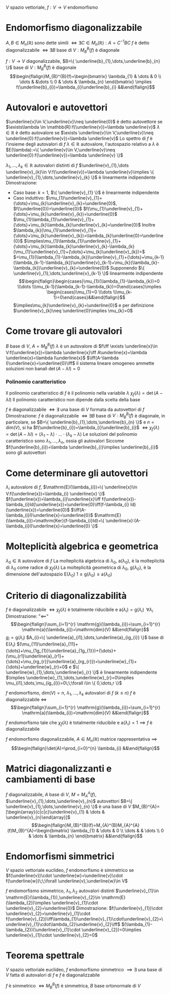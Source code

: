 $V$ spazio vettoriale, $f:V\to V$ endomorfismo
# Endomorfismo diagonalizzabile
$A,B\in M_{n}(\mathbb{R})$ sono dette simili $\iff \exists C\in M_{n}(\mathbb{R}):A=C^{-1}BC$
$f$ è detto diagonalizzabile $\iff \exists B$ base di $V:M_{B}^{B}(f)$ è diagonale

$f:V\to V$ diagonalizzabile, $B=\{ \underline{b}_{1},\dots,\underline{b}_{n} \}$ base di $V:M_{B}^{B}(f)$ è diagonale
$$\begin{flalign}M_{B}^{B}(f)=\begin{bmatrix}
\lambda_{1} & \dots & 0 \\
\dots & &\dots \\
0 & \dots & \lambda_{n}
\end{bmatrix} \implies f(\underline{b}_{i})=\lambda_{i}\underline{b}_{i} &&\end{flalign}$$
# Autovalori e autovettori
$\underline{v}\in V,\underline{v}\neq \underline{0}$ è detto autovettore se $\exists\lambda \in \mathbb{R}:f(\underline{v})=\lambda \underline{v}$
$\lambda \in \mathbb{R}$ è detto autovalore se $\exists \underline{v}\in V,\underline{v}\neq \underline{0}:f(\underline{v})=\lambda \underline{v}$
Lo spettro di $f$ è l'insieme degli autovalori di $f$
$\lambda \in \mathbb{R}$ autovalore, l'autospazio relativo a $\lambda$ è $E(\lambda):=\{ \underline{v}\in V,\underline{v}\neq \underline{0}:f(\underline{v})=\lambda \underline{v} \}$

$\lambda_{1},\dots,\lambda_{k}\in \mathbb{R}$ autovalori distinti di $f$
$\underline{v}_{1},\dots \underline{v}_{k}\in V:f(\underline{v})=\lambda \underline{v}\implies \{ \underline{v}_{1},\dots,\underline{v}_{k} \}$ è linearmente indipendente
Dimostrazione:
- Caso base: $k=1$, $\{ \underline{v}_{1} \}$ è linearmente indipendente
- Caso induttivo:
  $\mu_{1}\underline{v}_{1}+{\dots}+\mu_{k}\underline{v}_{k}=\underline{0}$, $f(\underline{0})=\underline{0}$
  $f(\mu_{1}\underline{v}_{1}+{\dots}+\mu_{k}\underline{v}_{k})=\underline{0}$
  $\mu_{1}\lambda_{1}\underline{v}_{1}+{\dots}+\mu_{k}\lambda_{k}\underline{v}_{k}=\underline{0}$
  Inoltre $\lambda_{k}(\mu_{1}\underline{v}_{1}+{\dots}+\mu_{k}\underline{v}_{k})=\lambda_{k}\underline{0}=\underline{0}$
  $\implies\mu_{1}\lambda_{1}\underline{v}_{1}+{\dots}+\mu_{k}\lambda_{k}\underline{v}_{k}-\lambda_{k}(\mu_{1}\underline{v}_{1}+{\dots}+\mu_{k}\underline{v}_{k})=$
  $=\mu_{1}(\lambda_{1}-\lambda_{k})\underline{v}_{1}+{\dots}+\mu_{k-1}(\lambda_{k-1}-\lambda_{k})\underline{v}_{k-1}+\mu_{k}(\lambda_{k}-\lambda_{k})\underline{v}_{k}=\underline{0}$
  Supponendo $\{ \underline{v}_{1},\dots,\underline{v}_{k-1} \}$ linearmente indipendente
  $$\begin{flalign}\begin{cases}\mu_{1}(\lambda_{1}-\lambda_{k})=0 \\\dots \\\mu_{k-1}(\lambda_{k-1}-\lambda_{k})=0\end{cases}\implies \begin{cases}\mu_{1}=0 \\\dots \\\mu_{k-1}=0\end{cases}&&\end{flalign}$$
  $\implies\mu_{k}\underline{v}_{k}=\underline{0}$ e per definizione $\underline{v}_{k}\neq \underline{0}\implies \mu_{k}=0$

# Come trovare gli autovalori
$B$ base di $V$, $A=M_{B}^{B}(f)$
$\lambda$ è un autovalore di $f\iff \exists \underline{x}\in V:f(\underline{x})=\lambda \underline{x}\iff A\underline{x}=\lambda \underline{x}=\lambda I\underline{x}$
$\iff(A-\lambda I)\underline{x}=\underline{0}\iff$ il sistema lineare omogeneo ammette soluzioni non banali $\mathrm{\det}(A-\lambda I)=0$
<div class="page-break" style="page-break-before: always;"></div>

### Polinomio caratteristico
Il polinomio caratteristico di $f$ è il polinomio nella variabile $\lambda$
$\chi_{f}(\lambda)=\det(A-\lambda I)$ 
Il polinomio caratteristico non dipende dalla scelta della base

$f$ è diagonalizzabile $\iff \exists$ una base di $V$ formata da autovettori di $f$
Dimostrazione: $f$ è diagonalizzabile $\iff \exists B$ base di $V:M_{B}^{B}(f)$ è diagonale, in particolare, se $B=\{ \underline{b}_{1},\dots,\underline{b}_{n} \}$ e $n=\mathrm{dim}(V)$, si ha $f(\underline{b}_{i})=\lambda_{i}\underline{b}_{i}$
$\iff \chi_{f}(\lambda)=\det(A-\lambda I)=(\lambda_{1}-\lambda)\cdot{\dots}\cdot(\lambda_{k}-\lambda)$
Le soluzioni del polinomio caratteristico sono $\lambda_{1},\dots,\lambda_{n}$, ossia gli autovalori
Siccome $f(\underline{b}_{i})=\lambda \underline{b}_{i}\implies \underline{b}_{i}$ sono gli autovettori

# Come determinare gli autovettori
$\lambda_{i}$ autovalore di $f$, $\mathrm{E}(\lambda_{i})=\{ \underline{x}\in V:f(\underline{x})=\lambda_{i} \underline{x} \}$
$f(\underline{x})=\lambda_{i}\underline{x}\iff f(\underline{x})-\lambda_{i}Id(\underline{x})=\underline{0}\iff(f-\lambda_{i} Id)(\underline{x})=\underline{0}$ $\iff(A-\lambda_{i}I)\underline{x}=\underline{0}$
$\mathrm{E}(\lambda_{i})=\mathrm{Ker}(f-\lambda_{i}Id)=\{ \underline{x}:(A-\lambda_{i}I)\underline{x}=\underline{0} \}$

# Molteplicità algebrica e geometrica
$\lambda_{0}\in \mathbb{R}$ autovalore di $f$
La molteplicità algebrica di $\lambda_{0}$, $\mathrm{a(\lambda_{0})}$, è la molteplicità di $\lambda_{0}$ come radice di $\chi_{f}(\lambda)$
La molteplicità geometrica di $\lambda_{0}$, $\mathrm{g}(\lambda_{0})$, è la dimensione dell'autospazio $\mathrm{E}(\lambda_{0})$
$1\leq \mathrm{g}(\lambda_{0})\leq \mathrm{a}(\lambda_{0})$

# Criterio di diagonalizzabilità
$f$ è diagonalizzabile $\iff \chi_{f}(\lambda)$ è totalmente riducibile e $\mathrm{a}(\lambda_{i})=\mathrm{g}(\lambda_{i})\;\;\forall\lambda_{i}$
Dimostrazione: "$\impliedby$"
$$\begin{flalign}\sum_{i=1}^{r} \mathrm{g}(\lambda_{i})=\sum_{i=1}^{r} \mathrm{a}(\lambda_{i})=\mathrm{dim}(V) &&\end{flalign}$$
$g_{i}=\mathrm{g}(\lambda_{i})$
$A_{i}=\{ \underline{a}_{i1},\dots,\underline{a}_{ig_{i}} \}$ base di $\mathrm{E}(\lambda_{i})$
$(\mu_{11}\underline{a}_{11}+{\dots}+\mu_{1g_{1}}\underline{a}_{1g_{1}})+{\dots}+(\mu_{r1}\underline{a}_{r1}+{\dots}+\mu_{rg_{r}}\underline{a}_{rg_{r}})=\underline{w}_{1}+{\dots}+\underline{w}_{r}=0$ e $\{ \underline{w}_{1},\dots,\underline{w}_{r} \}$ è linearmente indipendente $\implies \underline{w}_{1},\dots,\underline{w}_{r}=0\implies \mu_{i1},\dots,\mu_{ig_{i}}=0\;\;\forall i\in \{ 0,\dots,r \}$

$f$ endomorfismo, $\mathrm{dim}(V)=n$, $\lambda_{1},\dots,\lambda_{k}$ autovalori di $f$ ($k\leq n$)
$f$ è diagonalizzabile $\iff$
$$\begin{flalign}\sum_{i=1}^{r} \mathrm{g}(\lambda_{i})=\sum_{i=1}^{r} \mathrm{a}(\lambda_{i})=\mathrm{dim}(V) &&\end{flalign}$$

$f$ endomorfismo tale che $\chi_{f}(\lambda)$ è totalmente riducibile e $\mathrm{a}(\lambda_{i})=1 \implies f$ è diagonalizzabile

$f$ endomorfismo diagonalizzabile, $A\in M_{n}(\mathbb{R})$ matrice rappresentativa $\implies$
$$\begin{flalign}\det(A)=\prod_{i=0}^{n} \lambda_{i} &&\end{flalign}$$
<div class="page-break" style="page-break-before: always;"></div>

# Matrici diagonalizzanti e cambiamenti di base
$f$ diagonalizzabile, $A$ base di $V$, $M=M_{A}^{A}(f)$, $\underline{v}_{1},\dots,\underline{v}_{n}$ autovettori
$B=\{ \underline{v}_{1},\dots,\underline{v}_{n} \}$ è una base di $V$
$M_{B}^{A}=[\begin{array}{c|c|c}\underline{v}_{1} & \dots & \underline{v}_{n}\end{array}]$
$$\begin{flalign}M_{B}^{B}(f)=M_{A}^{B}M_{A}^{A}(f)M_{B}^{A}=\begin{bmatrix}
\lambda_{1} & \dots & 0 \\
\dots & & \dots \\
0 & \dots & \lambda_{n}
\end{bmatrix} &&\end{flalign}$$

# Endomorfismi simmetrici
$V$ spazio vettoriale euclideo, $f$ endomorfismo è simmetrico se $f(\underline{v})\cdot \underline{w}=\underline{v}\cdot f(\underline{w})\;\;\forall \underline{v},\underline{w}\in V$

$f$ endomorfismo simmetrico, $\lambda_{1},\lambda_{2}$ autovalori distinti
$\underline{v}_{1}\in \mathrm{E}(\lambda_{1}),\underline{v}_{2}\in \mathrm{E}(\lambda_{2})\implies \underline{v}_{1}\cdot \underline{v}_{2}=\underline{0}$
Dimostrazione: $f(\underline{v}_{1})\cdot \underline{v}_{2}=\underline{v}_{1}\cdot f(\underline{v}_{2})\iff\lambda_{1}\underline{v}_{1}\cdot\underline{v}_{2}=\underline{v}_{1}\cdot\lambda_{2}\underline{v}_{2}\iff$ $(\lambda_{1}-\lambda_{2})(\underline{v}_{1}\cdot \underline{v}_{2})=0\implies \underline{v}_{1}\cdot \underline{v}_{2}=0$

# Teorema spettrale
$V$ spazio vettoriale euclideo, $f$ endomorfismo simmetrico $\implies \exists$ una base di $V$ fatta di autovalori di $f$ e $f$ è diagonalizzabile

$f$ è simmetrico $\iff M_{B}^{B}(f)$ è simmetrica, $B$ base ortonormale di $V$